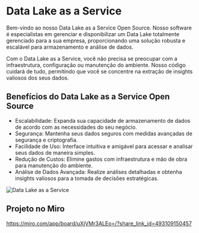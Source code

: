 <!-- Sobre o Serviço -->
# Data Lake as a Service

Bem-vindo ao nosso Data Lake as a Service Open Source. Nosso software é especialistas em gerenciar e disponibilizar um Data Lake totalmente gerenciado para a sua empresa, proporcionando uma solução robusta e escalável para armazenamento e análise de dados.

Com o Data Lake as a Service, você não precisa se preocupar com a infraestrutura, configuração ou manutenção do ambiente. Nosso código cuidará de tudo, permitindo que você se concentre na extração de insights valiosos dos seus dados.

<!-- Benefícios -->
## Benefícios do Data Lake as a Service Open Source

- Escalabilidade: Expanda sua capacidade de armazenamento de dados de acordo com as necessidades do seu negócio.
- Segurança: Mantenha seus dados seguros com medidas avançadas de segurança e criptografia.
- Facilidade de Uso: Interface intuitiva e amigável para acessar e analisar seus dados de maneira simples.
- Redução de Custos: Elimine gastos com infraestrutura e mão de obra para manutenção do ambiente.
- Análise de Dados Avançada: Realize análises detalhadas e obtenha insights valiosos para a tomada de decisões estratégicas.

![Data Lake as a Service](https://dataengineer.help/DLaaS/DLaaS.png)

## Projeto no Miro

https://miro.com/app/board/uXjVMr3ALEo=/?share_link_id=493109150457
